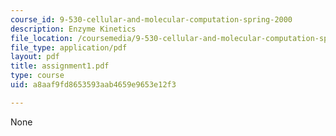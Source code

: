 ```yaml
---
course_id: 9-530-cellular-and-molecular-computation-spring-2000
description: Enzyme Kinetics
file_location: /coursemedia/9-530-cellular-and-molecular-computation-spring-2000/a8aaf9fd8653593aab4659e9653e12f3_assignment1.pdf
file_type: application/pdf
layout: pdf
title: assignment1.pdf
type: course
uid: a8aaf9fd8653593aab4659e9653e12f3

---
```

None